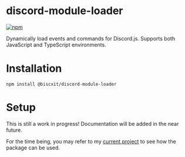 # discord-module-loader

[![npm](https://img.shields.io/npm/v/@biscxit/discord-module-loader)](https://www.npmjs.com/package/@biscxit/discord-module-loader)

Dynamically load events and commands for Discord.js. Supports both JavaScript and TypeScript environments.

# Installation

```
npm install @biscxit/discord-module-loader
```

# Setup

This is still a work in progress! Documentation will be added in the near future.

For the time being, you may refer to my [current project](https://github.com/biscxit/wumpus-gpt) to see how the package can be used.
